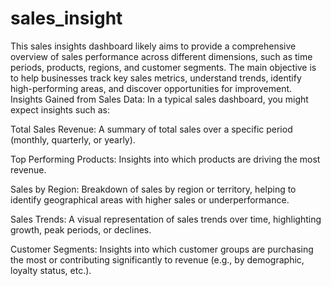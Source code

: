 # sales_insight
This sales insights dashboard likely aims to provide a comprehensive overview of sales performance across different dimensions, such as time periods, products, regions, and customer segments. 
The main objective is to help businesses track key sales metrics, understand trends, identify high-performing areas, and discover opportunities for improvement.
Insights Gained from Sales Data:
In a typical sales dashboard, you might expect insights such as:

Total Sales Revenue: A summary of total sales over a specific period (monthly, quarterly, or yearly).

Top Performing Products: Insights into which products are driving the most revenue.

Sales by Region: Breakdown of sales by region or territory, helping to identify geographical areas with higher sales or underperformance.

Sales Trends: A visual representation of sales trends over time, highlighting growth, peak periods, or declines.

Customer Segments: Insights into which customer groups are purchasing the most or contributing significantly to revenue (e.g., by demographic, loyalty status, etc.).
